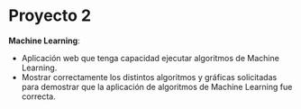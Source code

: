 # Proyecto 2

**Machine Learning**:

* Aplicación web que tenga capacidad ejecutar algoritmos de Machine Learning.
* Mostrar correctamente los distintos algoritmos y gráficas solicitadas para demostrar que la aplicación de algoritmos de Machine Learning fue correcta.